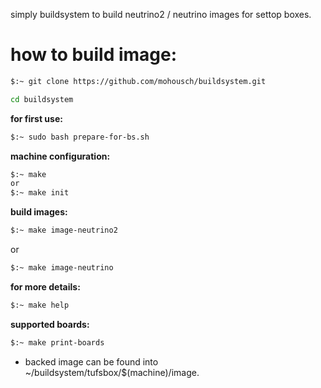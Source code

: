 simply buildsystem to build neutrino2 / neutrino images for settop boxes. 

# how to build image: #

```bash
$:~ git clone https://github.com/mohousch/buildsystem.git

cd buildsystem
```

**for first use:**
```bash
$:~ sudo bash prepare-for-bs.sh
```
**machine configuration:**
```bash
$:~ make
or
$:~ make init
```
**build images:**
```bash
$:~ make image-neutrino2
```
or

```bash
$:~ make image-neutrino
```

**for more details:**
```bash
$:~ make help
```

**supported boards:**
```bash
$:~ make print-boards
```

* backed image can be found into ~/buildsystem/tufsbox/$(machine)/image.

